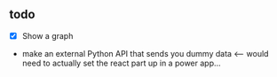 ## todo
- [x] Show a graph
- make an external Python API that sends you dummy data <-- would need to actually set the react part up in a power app...